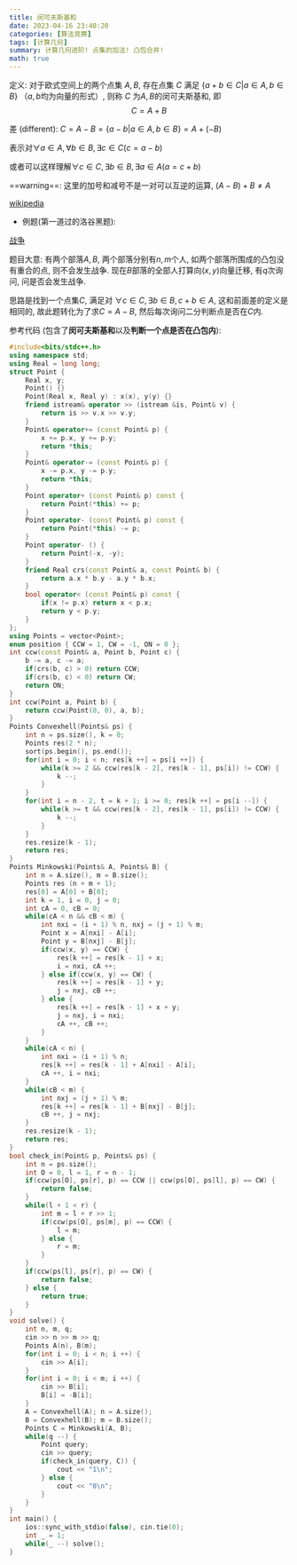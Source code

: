 ```yaml
---
title: 闵可夫斯基和
date: 2023-04-16 23:40:20
categories: [算法竞赛]
tags: [计算几何]
summary: 计算几何进阶! 点集的加法! 凸包合并!
math: true
---
```


定义: 对于欧式空间上的两个点集 $A, B$, 存在点集 $C$ 满足 $\{a + b \in C|a \in A,b\in B \}$ （$a, b$均为向量的形式）, 则称 $C$ 为$A, B$的闵可夫斯基和, 即
$$
    C = A + B
$$

差 (different):
$C = A - B = \{a - b | a \in A, b \in B\} = A + (-B)$

表示对$\forall a \in A, \forall b \in B, \exists c \in C (c = a - b)$

或者可以这样理解$\forall c \in C, \exists b \in B, \exists a \in A (a =  c + b)$

==warning==: 这里的加号和减号不是一对可以互逆的运算, $(A - B) + B \neq A$

[wikipedia](https://en.wikipedia.org/wiki/Minkowski_addition)

- 例题(第一道过的洛谷黑题):

[战争](https://www.luogu.com.cn/problem/P4557)

题目大意: 有两个部落$A,B$, 两个部落分别有$n, m$个人, 如两个部落所围成的凸包没有重合的点, 则不会发生战争. 现在$B$部落的全部人打算向$(x, y)$向量迁移, 有$q$次询问, 问是否会发生战争.

思路是找到一个点集$C$, 满足对 $\forall c \in C, \exists b \in B, c + b \in A$, 这和前面差的定义是相同的, 故此题转化为了求$C = A - B$, 然后每次询问二分判断点是否在$C$内.

参考代码 (包含了**闵可夫斯基和**以及**判断一个点是否在凸包内**):
```cpp
#include<bits/stdc++.h>
using namespace std;
using Real = long long;
struct Point {
    Real x, y;
    Point() {}
    Point(Real x, Real y) : x(x), y(y) {}
    friend istream& operator >> (istream &is, Point& v) {
        return is >> v.x >> v.y;
    }
    Point& operator+= (const Point& p) {
        x += p.x, y += p.y;
        return *this;
    }
    Point& operator-= (const Point& p) {
        x -= p.x, y -= p.y;
        return *this;
    }
    Point operator+ (const Point& p) const {
        return Point(*this) += p;
    }
    Point operator- (const Point& p) const {
        return Point(*this) -= p;
    }
    Point operator- () {
        return Point(-x, -y);
    }
    friend Real crs(const Point& a, const Point& b) {
        return a.x * b.y - a.y * b.x;
    }
    bool operator< (const Point& p) const {
        if(x != p.x) return x < p.x;
        return y < p.y;
    }
};
using Points = vector<Point>;
enum position { CCW = 1, CW = -1, ON = 0 };
int ccw(const Point& a, Point b, Point c) {
    b -= a, c -= a;
    if(crs(b, c) > 0) return CCW;
    if(crs(b, c) < 0) return CW;
    return ON;
}
int ccw(Point a, Point b) {
    return ccw(Point(0, 0), a, b);
}
Points Convexhell(Points& ps) {
    int n = ps.size(), k = 0;
    Points res(2 * n);
    sort(ps.begin(), ps.end());
    for(int i = 0; i < n; res[k ++] = ps[i ++]) {
        while(k >= 2 && ccw(res[k - 2], res[k - 1], ps[i]) != CCW) {
            k --;
        }
    }
    for(int i = n - 2, t = k + 1; i >= 0; res[k ++] = ps[i --]) {
        while(k >= t && ccw(res[k - 2], res[k - 1], ps[i]) != CCW) {
            k --;
        }
    }
    res.resize(k - 1);
    return res;
}
Points Minkowski(Points& A, Points& B) {
    int n = A.size(), m = B.size();
    Points res (n + m + 1);
    res[0] = A[0] + B[0];
    int k = 1, i = 0, j = 0;
    int cA = 0, cB = 0;
    while(cA < n && cB < m) {
        int nxi = (i + 1) % n, nxj = (j + 1) % m;
        Point x = A[nxi] - A[i];
        Point y = B[nxj] - B[j];
        if(ccw(x, y) == CCW) {
            res[k ++] = res[k - 1] + x;
            i = nxi, cA ++;
        } else if(ccw(x, y) == CW) {
            res[k ++] = res[k - 1] + y;
            j = nxj, cB ++;
        } else {
            res[k ++] = res[k - 1] + x + y;
            j = nxj, i = nxi;
            cA ++, cB ++;
        }
    }
    while(cA < n) {
        int nxi = (i + 1) % n;
        res[k ++] = res[k - 1] + A[nxi] - A[i];
        cA ++, i = nxi;
    }
    while(cB < m) {
        int nxj = (j + 1) % m;
        res[k ++] = res[k - 1] + B[nxj] - B[j];
        cB ++, j = nxj;
    }
    res.resize(k - 1);
    return res;
}
bool check_in(Point& p, Points& ps) {
    int n = ps.size();
    int O = 0, l = 1, r = n - 1;
    if(ccw(ps[O], ps[r], p) == CCW || ccw(ps[O], ps[l], p) == CW) {
        return false;
    }
    while(l + 1 < r) {
        int m = l + r >> 1;
        if(ccw(ps[O], ps[m], p) == CCW) {
            l = m;
        } else {
            r = m;
        }
    }
    if(ccw(ps[l], ps[r], p) == CW) {
        return false;
    } else {
        return true;
    }
}
void solve() {
    int n, m, q;
    cin >> n >> m >> q;
    Points A(n), B(m);
    for(int i = 0; i < n; i ++) {
        cin >> A[i];
    }
    for(int i = 0; i < m; i ++) {
        cin >> B[i];
        B[i] = -B[i];
    }
    A = Convexhell(A); n = A.size();
    B = Convexhell(B); m = B.size();
    Points C = Minkowski(A, B);
    while(q --) {
        Point query;
        cin >> query;
        if(check_in(query, C)) {
            cout << "1\n";
        } else {
            cout << "0\n";
        }
    }
}
int main() {
    ios::sync_with_stdio(false), cin.tie(0);
    int _ = 1;
    while(_ --) solve();
}
```